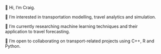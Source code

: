 👋 Hi, I’m Craig.

👀 I’m interested in transportation modelling, travel analytics and simulation.

🌱 I’m currently researching machine learning techniques and their application to travel forecasting.

💞️ I’m open to collaborating on transport-related projects using C++, R and Python.

<!---
mcphersonc/mcphersonc is a ✨ special ✨ repository because its `README.md` (this file) appears on your GitHub profile.
You can click the Preview link to take a look at your changes.
--->
